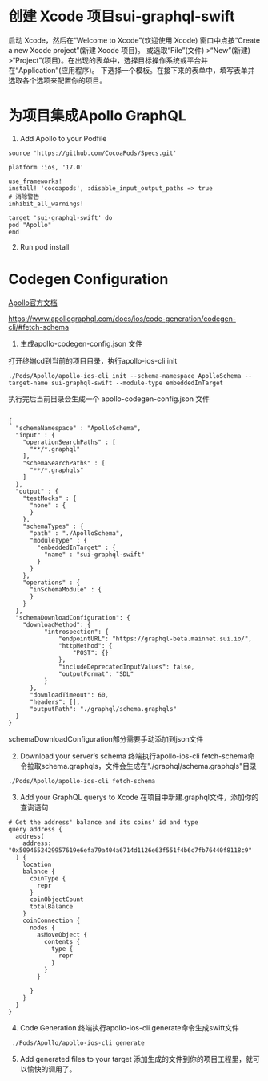 # 创建 Xcode 项目sui-graphql-swift

启动 Xcode，然后在“Welcome to Xcode”(欢迎使用 Xcode) 窗口中点按“Create a new Xcode project”(新建 Xcode 项目)。
或选取“File”(文件) >“New”(新建) >“Project”(项目)。在出现的表单中，选择目标操作系统或平台并在“Application”(应用程序)。
下选择一个模板。在接下来的表单中，填写表单并选取各个选项来配置你的项目。  

# 为项目集成Apollo GraphQL

1. Add Apollo to your Podfile

```
source 'https://github.com/CocoaPods/Specs.git'

platform :ios, '17.0'

use_frameworks!
install! 'cocoapods', :disable_input_output_paths => true
# 消除警告
inhibit_all_warnings!

target 'sui-graphql-swift' do
pod "Apollo"
end

```

2. Run pod install


# Codegen Configuration

[Apollo官方文档](https://www.apollographql.com/docs/ios/get-started/)

https://www.apollographql.com/docs/ios/code-generation/codegen-cli/#fetch-schema

1. 生成apollo-codegen-config.json 文件
   
打开终端cd到当前的项目目录，执行apollo-ios-cli init
```
./Pods/Apollo/apollo-ios-cli init --schema-namespace ApolloSchema --target-name sui-graphql-swift --module-type embeddedInTarget

```
执行完后当前目录会生成一个 apollo-codegen-config.json 文件
```

{
  "schemaNamespace" : "ApolloSchema",
  "input" : {
    "operationSearchPaths" : [
      "**/*.graphql"
    ],
    "schemaSearchPaths" : [
      "**/*.graphqls"
    ]
  },
  "output" : {
    "testMocks" : {
      "none" : {
      }
    },
    "schemaTypes" : {
      "path" : "./ApolloSchema",
      "moduleType" : {
        "embeddedInTarget" : {
          "name" : "sui-graphql-swift"
        }
      }
    },
    "operations" : {
      "inSchemaModule" : {
      }
    }
  },
  "schemaDownloadConfiguration": {
    "downloadMethod": {
          "introspection": {
              "endpointURL": "https://graphql-beta.mainnet.sui.io/",
              "httpMethod": {
                  "POST": {}
              },
              "includeDeprecatedInputValues": false,
              "outputFormat": "SDL"
          }
      },
      "downloadTimeout": 60,
      "headers": [],
      "outputPath": "./graphql/schema.graphqls"
  }
}
```
schemaDownloadConfiguration部分需要手动添加到json文件

2.  Download your server’s schema
终端执行apollo-ios-cli fetch-schema命令拉取schema.graphqls，文件会生成在"./graphql/schema.graphqls"目录
```
./Pods/Apollo/apollo-ios-cli fetch-schema
```

3. Add your GraphQL querys to Xcode
在项目中新建.graphql文件，添加你的查询语句
```
# Get the address' balance and its coins' id and type
query address {
  address(
    address: "0x5094652429957619e6efa79a404a6714d1126e63f551f4b6c7fb76440f8118c9"
  ) {
    location
    balance {
      coinType {
        repr
      }
      coinObjectCount
      totalBalance
    }
    coinConnection {
      nodes {
        asMoveObject {
          contents {
            type {
              repr
            }
          }
        }

      }
    }
  }
}

```
4. Code Generation
终端执行apollo-ios-cli generate命令生成swift文件
```
 ./Pods/Apollo/apollo-ios-cli generate
```
5. Add generated files to your target
添加生成的文件到你的项目工程里，就可以愉快的调用了。




